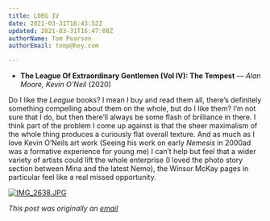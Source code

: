 ```yaml
---
title: LOEG IV
date: 2021-03-31T16:43:52Z
updated: 2021-03-31T16:47:08Z
authorName: Tom Pearson
authorEmail: tomp@hey.com

---
```

*   **The League Of Extraordinary Gentlemen (Vol IV): The Tempest** — _Alan Moore, Kevin O'Neil_ (2020)

Do I like the _League_ books? I mean I buy and read them all, there’s definitely something compelling about them on the whole, but do I like them? I’m not sure that I do, but then there’ll always be some flash of brilliance in there. I think part of the problem I come up against is that the sheer maximalism of the whole thing produces a curiously flat overall texture. And as much as I love Kevin O’Neils art work (Seeing his work on early _Nemesis_ in 2000ad was a formative experience for young me) I can’t help but feel that a wider variety of artists could lift the whole enterprise (I loved the photo story section between Mina and the latest Nemo), the Winsor McKay pages in particular feel like a real missed opportunity.  
  

 [![IMG_2638.JPG](https://world.hey.com/tomp/84921137/representations/eyJfcmFpbHMiOnsibWVzc2FnZSI6IkJBaHBCRGlHUEJRPSIsImV4cCI6bnVsbCwicHVyIjoiYmxvYl9pZCJ9fQ==--3f122276bfbe8dbb1d9a672acd07c86c6cc5d145/eyJfcmFpbHMiOnsibWVzc2FnZSI6IkJBaDdDam9MWm05eWJXRjBTU0lJU2xCSEJqb0dSVlE2RkhKbGMybDZaVjkwYjE5c2FXMXBkRnNIYVFLQUIya0NBQVU2REhGMVlXeHBkSGxwU3pvTGJHOWhaR1Z5ZXdZNkNYQmhaMlV3T2cxamIyRnNaWE5qWlZRPSIsImV4cCI6bnVsbCwicHVyIjoidmFyaWF0aW9uIn19--afd0597065e95e7fda232779605f74232acbb77e/IMG_2638.JPG)](https://world.hey.com/tomp/84921137/blobs/eyJfcmFpbHMiOnsibWVzc2FnZSI6IkJBaHBCRGlHUEJRPSIsImV4cCI6bnVsbCwicHVyIjoiYmxvYl9pZCJ9fQ==--3f122276bfbe8dbb1d9a672acd07c86c6cc5d145/IMG_2638.JPG?disposition=attachment "Download IMG_2638.JPG")

_This post was originally an [email](https://world.hey.com/tomp)_